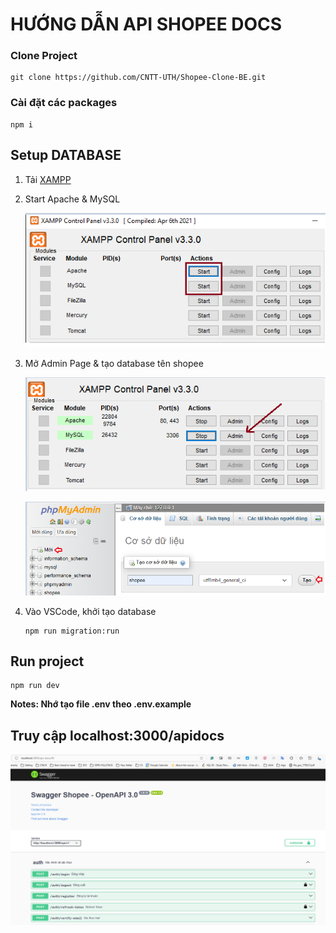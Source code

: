 # HƯỚNG DẪN API SHOPEE DOCS

### Clone Project

```
git clone https://github.com/CNTT-UTH/Shopee-Clone-BE.git
```
### Cài đặt các packages

```
npm i
```

## Setup DATABASE
1. Tải [XAMPP](https://sourceforge.net/projects/xampp/files/XAMPP%20Windows/8.2.12/xampp-windows-x64-8.2.12-0-VS16-installer.exe)

2. Start Apache & MySQL

    ![alt text](image.png)

3. Mở Admin Page & tạo database tên shopee
    
    ![alt text](image-1.png)

    ![alt text](image-3.png)

4. Vào VSCode, khởi tạo database
    ```
    npm run migration:run
    ```

## Run project
```
npm run dev
```
**Notes: Nhớ tạo file .env theo .env.example**
## Truy cập localhost:3000/apidocs
![alt text](image-4.png)

